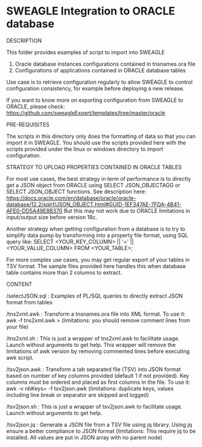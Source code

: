 # SWEAGLE Integration to ORACLE database

DESCRIPTION

This folder provides examples of script to import into SWEAGLE
1. Oracle database instances configurations contained in tnsnames.ora file
2. Configurations of applications contained in ORACLE database tables

Use case is to retrieve configuration regularly to allow SWEAGLE to control configuration consistency, for example before deploying a new release.

If you want to know more on exporting configuration from SWEAGLE to ORACLE, please check:
https://github.com/sweagleExpert/templates/tree/master/oracle


PRE-REQUISITES

The scripts in this directory only does the formatting of data so that you can import it in SWEAGLE.
You should use the scripts provided here with the scripts provided under the linux or windows directory to import configuration.


STRATEGY TO UPLOAD PROPERTIES CONTAINED IN ORACLE TABLES

For most use cases, the best strategy in term of performance is to directly get a JSON object from ORACLE using SELECT JSON_OBJECTAGG or SELECT JSON_OBJECT functions.
See description here: https://docs.oracle.com/en/database/oracle/oracle-database/12.2/sqlrf/JSON_OBJECT.html#GUID-1EF347AE-7FDA-4B41-AFE0-DD5A49E8B370
But this may not work due to ORACLE limitations in input/output size before version 18c.

Another strategy when getting configuration from a database is to try to simplify data pump by transforming into a property file format, using SQL query like:
SELECT <YOUR_KEY_COLUMN> || '=' || <YOUR_VALUE_COLUMN> FROM <YOUR_TABLE>;

For more complex use cases, you may get regular export of your tables in TSV format.
The sample files provided here handles this when database table contains more than 2 columns to extract.

CONTENT

/selectJSON.sql : Examples of PL/SQL queries to directly extract JSON format from tables

/tns2xml.awk : Transform a tnsnames.ora file into XML format.
To use it: awk -f tns2xml.awk <your tns file> > <your target xml file>
(limitations: you should remove comment lines from your file)

/tns2xml.sh : This is just a wrapper of tns2xml.awk to facilitate usage. Launch without arguments to get help. This wrapper will remove the limitations of awk version by removing commented lines before executing awk script.

/tsv2json.awk : Transform a tab separated file (TSV) into JSON format based on number of key columns provided (default 1 if not provided). Key columns must be ordered and placed as first columns in the file.
To use it: awk -v nbKeys=<nb of key columns> -f tsv2json.awk <your tsv file>
(limitations: duplicate keys, values including line break or separator are skipped and logged)

/tsv2json.sh : This is just a wrapper of tsv2json.awk to facilitate usage. Launch without arguments to get help.

/tsv2json.jq : Generate a JSON file from a TSV file using jq library. Using jq  ensure a better compliance to JSON format
(limitations: This require jq to be installed. All values are put in JSON array with no parent node)
